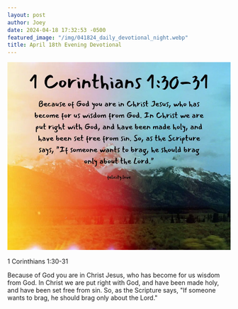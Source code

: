 ```yaml
---
layout: post
author: Joey
date: 2024-04-18 17:32:53 -0500
featured_image: "/img/041824_daily_devotional_night.webp"
title: April 18th Evening Devotional
---
```


[![April 18th 2024 - Evening Devotional](/img/041824_daily_devotional_night.webp)](/img/041824_daily_night_morning.webp)

1 Corinthians 1:30-31

Because of God you are in Christ Jesus, who has become for us wisdom from God. In Christ we are put right with God, and have been made holy, and have been set free from sin. So, as the Scripture says, "If someone wants to brag, he should brag only about the Lord."
